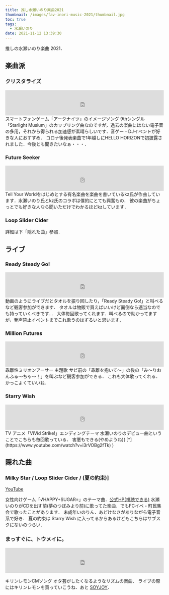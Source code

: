 ```yaml
---
title: 推し水瀬いのり楽曲2021
thumbnail: /images/fav-inori-music-2021/thumbnail.jpg
toc: true
tags:
  - 水瀬いのり
date: 2021-11-12 13:39:30
---
```



推しの水瀬いのり楽曲 2021．
<!-- more -->

## 楽曲派

### クリスタライズ

<iframe src="https://open.spotify.com/embed/track/1Upx0jgN8fU8DDerhHYyQe" width="100%" height="80" frameBorder="0" allowtransparency="true" allow="encrypted-media"></iframe>
スマートフォンゲーム「アークナイツ」のイメージソング
9thシングル「Starlight Musium」のカップリング曲なのですが，過去の楽曲にはない電子音の多用，それから得られる加速感が素晴らしいです．音ゲー・DJイベントが好きな人におすすめ．
コロナ後発表楽曲で1年越しにHELLO HORIZONで初披露されました．今後とも聞きたいなぁ・・・．



### Future Seeker

<iframe src="https://open.spotify.com/embed/track/4wtXNIH6zHJXp96K8lAMA0" width="100%" height="80" frameBorder="0" allowtransparency="true" allow="encrypted-media"></iframe>
Tell Your Worldをはじめとする有名楽曲を楽曲を書いているkz氏が作曲しています．水瀬いのり氏とkz氏のコラボは僕的にとても興奮もの．
彼の楽曲がちょっとでも好きな人なら聞いただけでわかるほどkzしています．

### Loop Slider Cider

詳細は下「隠れた曲」参照．

## ライブ

### Ready Steady Go!

<iframe src="https://open.spotify.com/embed/track/4WHBEowThZOHkuBxElmgvs" width="100%" height="80" frameBorder="0" allowtransparency="true" allow="encrypted-media"></iframe>
動画のようにライブだとタオルを振り回したり，「Ready Steady Go!」と叫べるなど観客参加ができます．
タオルは物販で買えばいいけど面倒なら適当なのでも持っていくべきです．．
大体毎回歌ってくれます．叫べるので助かってますが，発声禁止イベントまでこれ歌うのはずるいと思います．

### Million Futures

<iframe src="https://open.spotify.com/embed/track/3GhnITO3CPm3gfkFxbRH6O" width="100%" height="80" frameBorder="0" allowtransparency="true" allow="encrypted-media"></iframe>
乖離性ミリオンアーサー 主題歌
サビ前の「乖離を抱いて～」の後の「み～りおんふゅ～ちゃ～！」を叫ぶなど観客参加ができる．
これも大体歌ってくれる．かっこよくていいね．

### Starry Wish

<iframe src="https://open.spotify.com/embed/track/7LPtEFbEVTKLXvSh2qUv3E" width="100%" height="80" frameBorder="0" allowtransparency="true" allow="encrypted-media"></iframe>
TV アニメ「ViVid Strike!」エンディングテーマ
水瀬いのりのデビュー曲ということでこちらも毎回歌っている．
害悪もできる(やめようね)( [*](https://www.youtube.com/watch?v=i3rVOBg2fTk)  )

## 隠れた曲

### Milky Star / Loop Slider Cider / (夏の約束)]

[YouTube](https://www.youtube.com/watch?v=yLjqw5c5qsA)

女性向けゲーム「√HAPPY+SUGAR=」のテーマ曲．[公式HP(視聴できる)](http://rejetweb.jp/hsd/)
水瀬いのりがCDを出す前(夢のつぼみより前)に歌ってた楽曲．でもFCイベ - 町民集会で歌ったことがあります．
未成年いのりん．あどけなさがありながら電子音系で好き．
夏の約束は Starry Wish に入ってるからあるけどもこちらはサブスクにないのつらい．

### まっすぐに、トウメイに。

<iframe src="https://open.spotify.com/embed/track/22MIaknWHb88NLg3Lqz6yD" width="100%" height="80" frameBorder="0" allowtransparency="true" allow="encrypted-media"></iframe>

キリンレモンCMソング
オタ芸がしたくなるようなリズムの楽曲．
ライブの際にはキリンレモンを買っていこうね．あと [SOYJOY](https://www.youtube.com/watch?v=TZEeyifmk4Q)．
